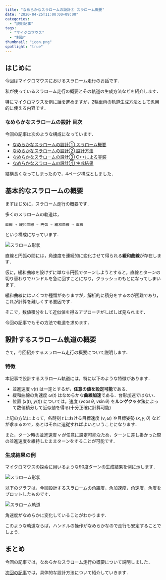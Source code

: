 ```yaml
---
title: "なめらかなスラロームの設計① スラローム概要"
date: "2020-04-25T11:00:00+09:00"
categories:
  - "説明記事"
tags:
  - "マイクロマウス"
  - "制御"
thumbnail: "icon.png"
spotlight: "true"
---
```


## はじめに

今回はマイクロマウスにおけるスラローム走行のお話です．

私が使っているスラローム走行の概要とその軌道の生成方法などを紹介します．

特にマイクロマウスを例に話を進めますが，2輪車両の軌道生成方法として汎用的に使える内容です．

<!--more-->

### なめらかなスラロームの設計 目次

今回の記事は次のような構成になっています．

- [なめらかなスラロームの設計① スラローム概要](/posts/2020-04-25-slalom-trajectory-1/)
- [なめらかなスラロームの設計② 設計方法](/posts/2020-04-25-slalom-trajectory-2/)
- [なめらかなスラロームの設計③ C++による実装](/posts/2020-04-25-slalom-trajectory-3/)
- [なめらかなスラロームの設計④ 生成結果](/posts/2020-04-25-slalom-trajectory-4/)

結構長くなってしまったので，4ページ構成としました．

## 基本的なスラロームの概要

まずはじめに，スラローム走行の概要です．

多くのスラロームの軌道は，

    直線 → 緩和曲線 → 円弧 → 緩和曲線 → 直線

という構成になっています．

![スラローム形状](slalom_xy.svg)

直線と円弧の間には，角速度を連続的に変化させて得られる**緩和曲線**が存在します．

仮に，緩和曲線を設けずに単なる円弧でターンしようとすると，直線とターンの切り替わりでハンドルを急に回すことになり，クラッシュのもとになってしまいます．

緩和曲線にはいくつか種類がありますが，解析的に積分をするのが困難であり，これが計算を難しくする要因です．

そこで，数値積分をして近似値を得るアプローチがしばしば見られます．

今回の記事でもその方法で軌道を求めます．

## 設計するスラローム軌道の概要

さて，今回紹介するスラローム走行の概要について説明します．

### 特徴

本記事で設計するスラローム軌道には，特に以下のような特徴があります．

- 並進速度 $v(t)$ は一定とするが，**任意の値を設定可能**である．
- 緩和曲線の角速度 $\omega(t)$ はなめらかな**曲線加速**である．台形加速ではない．
- 位置 $(x(t),~y(t))$ については，速度 $(v\cos\theta,~v\sin\theta)$ を**ルンゲクッタ法**によって数値積分して近似値を得る(十分正確に計算可能)

上記の方法によって，各時刻 $t$ における目標速度 $(v,\omega)$ や目標姿勢 $(x,y,\theta)$ などが求まるので，あとはそれに追従すればよいということになります．

また，ターン時の並進速度 $v$ が任意に設定可能なため，ターンに差し掛かった際の並進速度を維持したままターンをすることが可能です．

### 生成結果の例

マイクロマウスの探索に用いるような90度ターンの生成結果を例に示します．

![スラローム形状](slalom_xy.svg)

以下のグラフは，今回設計するスラロームの角躍度，角加速度，角速度，角度をプロットしたものです．

![スラローム軌道](slalom_t.svg)

角速度がなめらかに変化していることがわかります．

このような軌道ならば，ハンドルの操作がなめらかなので走行も安定することでしょう．

## まとめ

今回の記事では，なめらかなスラローム走行の概要について説明しました．

[次回の記事](/posts/2020-04-25-slalom-trajectory-2/)では，具体的な設計方法について紹介していきます．

<script type="text/x-mathjax-config">
    MathJax.Hub.Config({tex2jax: {inlineMath: [['$','$'], ['\\(','\\)']]}});
</script>
